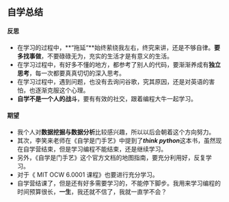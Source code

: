 ## 自学总结

#### 反思

- 在学习的过程中，**“拖延“**始终萦绕我左右，终究来讲，还是不够自律。**要多找事做**，不要碌碌无为，充实的生活才是有意义的生活。
- 在学习过程中，有好多不懂的地方，都参考了别人的代码，要渐渐养成有**独立思考**，每一次都要真真切切的深入思考。
- 在学习过程中，遇到问题，也没有去询问谷歌，究其原因，还是对英语的害怕，也逐渐克服这个心理。
- **自学不是一个人的战斗**，要有有效的社交，跟着编程大牛一起学习。

#### 期望

- 我个人对**数据挖掘与数据分析**比较感兴趣，所以以后会朝着这个方向努力。
- 其次，李笑来老师在《自学是门手艺》中提到了***think python***这本书，虽然现在自学营结束，但是学习编程不能结束，还是继续学习。
- 另外，《自学是门手艺》这个官方文档的地图指南，要充分利用好，反复学习。
- 对于《 MIT OCW 6.0001 课程》也要进行充分学习。
- 自学营结课了，但是还有好多需要学习的，不能停下脚步。我用来学习编程的时间预算很长，**一生**，我还就不信了，我就一直学不会？

